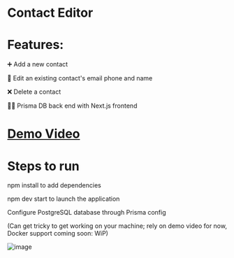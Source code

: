 # Contact Editor

# Features:

➕ Add a new contact

📝 Edit an existing contact's email phone and name

❌ Delete a contact

👩‍🔬 Prisma DB back end with Next.js frontend

# [Demo Video](https://youtube.com/watch?v=dELqM9fA-ks)


# Steps to run

npm install to add dependencies

npm dev start to launch the application

Configure PostgreSQL database through Prisma config

(Can get tricky to get working on your machine; rely on demo video for now, Docker support coming soon: WiP)

![image](https://github.com/user-attachments/assets/5c27b400-5654-4326-b721-a82dcef4f990)
